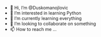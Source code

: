 - 👋 Hi, I’m @Duskomanojlovic
- 👀 I’m interested in learning Python 
- 🌱 I’m currently learning everything 
- 💞️ I’m looking to collaborate on something 
- 📫 How to reach me ...

<!---
Duskomanojlovic/Duskomanojlovic is a ✨ special ✨ repository because its `README.md` (this file) appears on your GitHub profile.
You can click the Preview link to take a look at your changes.
--->
